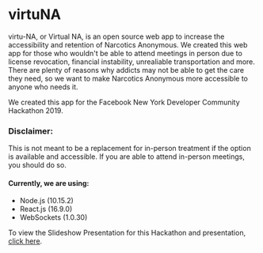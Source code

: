 # virtuNA

virtu-NA, or Virtual NA, is an open source web app to increase the accessibility and retention of Narcotics Anonymous. We created this web app for those who wouldn't be able to attend meetings in person due to license revocation, financial instability, unrealiable transportation and more. There are plenty of reasons why addicts may not be able to get the care they need, so we want to make Narcotics Anonymous more accessible to anyone who needs it. 

We created this app for the Facebook New York Developer Community Hackathon 2019. 

### Disclaimer:
This is not meant to be a replacement for in-person treatment if the option is available and accessible. If you are able to attend in-person meetings, you should do so. 

#### Currently, we are using:

- Node.js (10.15.2)
- React.js (16.9.0)
- WebSockets (1.0.30)

To view the Slideshow Presentation for this Hackathon and presentation, [click here].


[click here]: https://docs.google.com/presentation/d/1STCdpp1DvNJ0pFBCIP3G0Ytm4391v5Rvs7Pqs0SWUt0/edit?usp=sharing
